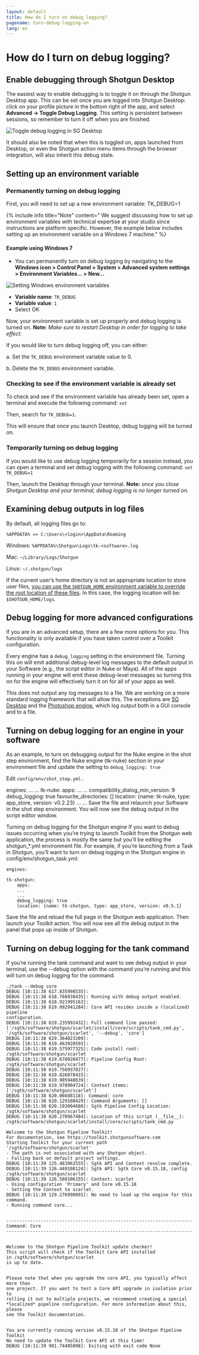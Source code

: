 ```yaml
---
layout: default
title: How do I turn on debug logging?
pagename: turn-debug-logging-on
lang: en
---
```


# How do I turn on debug logging?

## Enable debugging through Shotgun Desktop

The easiest way to enable debugging is to toggle it on through the Shotgun Desktop app. This can be set once you are logged into Shotgun Desktop: click on your profile picture in the bottom right of the app, and select **Advanced -> Toggle Debug Logging**. This setting is persistent between sessions, so remember to turn it off when you are finished.

![Toggle debug logging in SG Desktop](../../../images/quick-answers/troubleshooting/desktop-enable-debug-logging.png)

It should also be noted that when this is toggled on, apps launched from Desktop, or even the Shotgun action menu items through the browser integration, will also inherit this debug state.

## Setting up an environment variable

### Permanently turning on debug logging
First, you will need to set up a new environment variable: TK_DEBUG=1

{% include info title="Note" content=" We suggest discussing how to set up environment variables with technical expertise at your studio since instructions are platform specific. However, the example below includes setting up an environment variable on a Windows 7 machine." %}

#### Example using Windows 7

- You can permanently turn on debug logging by navigating to the **Windows icon > Control Panel > System > Advanced system settings > Environment Variables… > New…**

![Setting Windows environment variables](../../../images/quick-answers/troubleshooting/windows-setting-environment-variable.png)


- **Variable name**: `TK_DEBUG`
- **Variable value**: `1`
- Select OK

Now, your environment variable is set up properly and debug logging is turned on. **Note:** *Make sure to restart Desktop in order for logging to take effect.*

If you would like to turn debug logging off, you can either:

a. Set the `TK_DEBUG` environment variable value to 0.

b. Delete the `TK_DEBUG` environment variable.

### Checking to see if the environment variable is already set

To check and see if the environment variable has already been set, open a terminal and execute the following command: `set`

Then, search for `TK_DEBUG=1`.

This will ensure that once you launch Desktop, debug logging will be turned on.

### Temporarily turning on debug logging

If you would like to use debug logging temporarily for a session instead, you can open a terminal and set debug logging with the following command: `set TK_DEBUG=1`

Then, launch the Desktop through your terminal. **Note:** *once you close Shotgun Desktop and your terminal, debug logging is no longer turned on.*

## Examining debug outputs in log files

By default, all logging files go to:

`%APPDATA% => C:\Users\<login>\AppData\Roaming`

Windows: `%APPDATA%\Shotgun\Logs\tk-<software>.log`

Mac: `~/Library/Logs/Shotgun`

Linux: `~/.shotgun/logs`

If the current user’s home directory is not an appropriate location to store user files, [you can use the `SHOTGUN_HOME` environment variable to override the root location of these files](http://developer.shotgunsoftware.com/tk-core/utils.html#localfilestoragemanager). In this case, the logging location will be: `$SHOTGUN_HOME/logs`.

## Debug logging for more advanced configurations

If you are in an advanced setup, there are a few more options for you. This functionality is only available if you have taken control over a Toolkit configuration.

Every engine has a `debug_logging` setting in the environment file. Turning this on will emit additional debug-level log messages to the default output in your Software (e.g., the script editor in Nuke or Maya). All of the apps running in your engine will emit these debug-level messages so turning this on for the engine will effectively turn it on for all of your apps as well.

This does not output any log messages to a file. We are working on a more standard logging framework that will allow this. The exceptions are [SG Desktop](https://support.shotgunsoftware.com/entries/95445597) and the [Photoshop engine](https://support.shotgunsoftware.com/entries/95446068), which log output both in a GUI console and to a file.

## Turning on debug logging for an engine in your software

As an example, to turn on debugging output for the Nuke engine in the shot step environment, find the Nuke engine (tk-nuke) section in your environment file and update the setting to `debug_logging: true`

Edit `config/env/shot_step.yml.`

engines: 
  ...
  ...
  tk-nuke:
    apps:
      ...
      ...
    compatibility_dialog_min_version: 9
    debug_logging: true
    favourite_directories: []
    location: {name: tk-nuke, type: app_store, version: v0.2.23}
    ...
   ...
Save the file and relaunch your Software in the shot step environment. You will now see the debug output in the script editor window. 

Turning on debug logging for the Shotgun engine
If you want to debug issues occurring when you’re trying to launch Toolkit from the Shotgun web application, the process is mostly the same but you’ll be editing the shotgun_*.yml environment file. For example, if you’re launching from a Task in Shotgun, you’ll want to turn on debug logging in the Shotgun engine in config/env/shotgun_task.yml: 

    engines:

    tk-shotgun:
        apps:
        ...
        ...
        debug_logging: true
        location: {name: tk-shotgun, type: app_store, version: v0.5.1}

Save the file and reload the full page in the Shotgun web application. Then launch your Toolkit action. You will now see all the debug output in the panel that pops up inside of Shotgun.

## Turning on debug logging for the tank command

If you’re running the tank command and want to see debug output in your terminal, use the --debug option with the command you’re running and this will turn on debug logging for the command.

    ./tank --debug core
    DEBUG [10:11:38 617.835998535]:
    DEBUG [10:11:38 618.768930435]: Running with debug output enabled.
    DEBUG [10:11:38 618.921995163]:
    DEBUG [10:11:38 619.092941284]: Core API resides inside a (localized) pipeline
    configuration.
    DEBUG [10:11:38 619.235992432]: Full command line passed:
    ['/sgtk/software/shotgun/scarlet/install/core/scripts/tank_cmd.py',
    '/sgtk/software/shotgun/scarlet', '--debug', 'core']
    DEBUG [10:11:38 619.364023209]:
    DEBUG [10:11:38 619.463920593]:
    DEBUG [10:11:38 619.575977325]: Code install root:
    /sgtk/software/shotgun/scarlet
    DEBUG [10:11:38 619.678020477]: Pipeline Config Root:
    /sgtk/software/shotgun/scarlet
    DEBUG [10:11:38 619.756937027]:
    DEBUG [10:11:38 619.826078415]:
    DEBUG [10:11:38 619.905948639]:
    DEBUG [10:11:38 619.978904724]: Context items:
    ['/sgtk/software/shotgun/scarlet']
    DEBUG [10:11:38 620.06688118]: Command: core
    DEBUG [10:11:38 620.129108429]: Command Arguments: []
    DEBUG [10:11:38 620.193004608]: Sgtk Pipeline Config Location:
    /sgtk/software/shotgun/scarlet
    DEBUG [10:11:38 620.270967484]: Location of this script (__file__):
    /sgtk/software/shotgun/scarlet/install/core/scripts/tank_cmd.py
    
    Welcome to the Shotgun Pipeline Toolkit!
    For documentation, see https://toolkit.shotgunsoftware.com
    Starting Toolkit for your current path '/sgtk/software/shotgun/scarlet'
    - The path is not associated with any Shotgun object.
    - Falling back on default project settings.
    DEBUG [10:11:39 125.463962555]: Sgtk API and Context resolve complete.
    DEBUG [10:11:39 126.449108124]: Sgtk API: Sgtk Core v0.15.18, config
    /sgtk/software/shotgun/scarlet
    DEBUG [10:11:39 126.588106155]: Context: scarlet
    - Using configuration 'Primary' and Core v0.15.18
    - Setting the Context to scarlet.
    DEBUG [10:11:39 129.276990891]: No need to load up the engine for this
    command.
    - Running command core...
    
    
    ----------------------------------------------------------------------
    Command: Core
    ----------------------------------------------------------------------
    
    
    Welcome to the Shotgun Pipeline Toolkit update checker!
    This script will check if the Toolkit Core API installed
    in /sgtk/software/shotgun/scarlet
    is up to date.
    
    
    Please note that when you upgrade the core API, you typically affect more than
    one project. If you want to test a Core API upgrade in isolation prior to
    rolling it out to multiple projects, we recommend creating a special
    *localized* pipeline configuration. For more information about this, please
    see the Toolkit documentation.
    
    
    You are currently running version v0.15.18 of the Shotgun Pipeline Toolkit
    No need to update the Toolkit Core API at this time!
    DEBUG [10:11:39 981.74405098]: Exiting with exit code None

